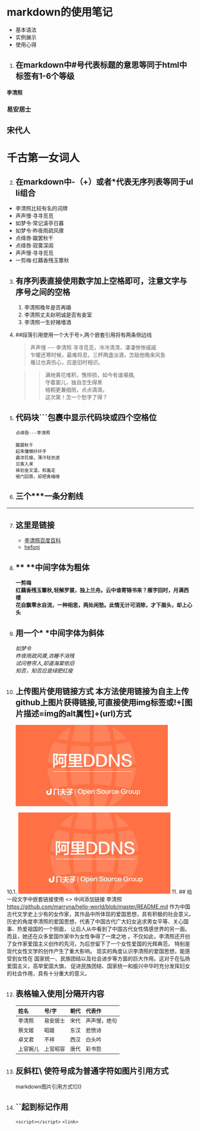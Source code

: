 # markdown的使用笔记
- 基本语法
- 实例展示
- 使用心得

1. ## 在markdown中#号代表标题的意思等同于html中<h>标签有1-6个等级
#### 李清照
### 易安居士
## 宋代人
# 千古第一女词人

2. ## 在markdown中-（+）或者*代表无序列表等同于ul li组合
- 李清照比较有名的词牌
- 声声慢·寻寻觅觅
- 如梦令·常记溪亭日暮
- 如梦令·昨夜雨疏风骤
- 点绛唇·蹴罢秋千
- 点绛唇·寂寞深闺
- 声声慢·寻寻觅觅
- 一剪梅·红藕香残玉簟秋

3. ## 有序列表直接使用数字加上空格即可，注意文字与序号之间的空格
    1. 李清照晚年是否再婚
    2. 李清照丈夫赵明诚是否有妾室
    3. 李清照一生好赌嗜酒

4. ##段落引用使用一个大于号>,两个嵌套引用将有两条侧边线
    > 声声慢 --- 李清照
    寻寻觅觅，冷冷清清，凄凄惨惨戚戚<br>
    乍暖还寒时候，最难将息，三杯两盏淡酒，怎敌他晚来风急</br>
    雁过也真伤心，应是旧时相识。<br>

    >> 满地黄花堆积，憔悴损，如今有谁堪摘,</br>
    守着窗儿，独自怎生得黑</br>
    梧桐更兼细雨，点点滴滴，</br>
    这次第！怎一个愁字了得？

5. ## 代码块```包裹中显示代码块或四个空格位
    ```
    点绛唇---李清照

    蹴罢秋千
    起来慵懒纤纤手
    露浓花瘦，薄汗轻衣透
    见客入来
    袜划金叉溜，和羞走
    倚门回首，却把青梅嗅
    ```

6. ## 三个***一条分割线
***

7. ## 这里是链接

    * [李清照百度百科](http://baike.baidu.com/link?url=5aLkpNfcEEMycR2xembXGELKglhOA33XAwFhM5Y6HpLdEKkm3ivSNWlBda-DSD5i_RW7sm9npE8GOI7D47X_5DClPXYlyszhF2ZvmTB6pgMoMFDEBPe9W8K34ktpUotD)
    * [hefoni](http://www.hefoni.ltd)

8. ## ** **中间字体为粗体
    **一剪梅**</br>
    **红藕香残玉簟秋,轻解罗裳，独上兰舟。云中谁寄锦书来？雁字回时，月满西楼**</br>
    **花自飘零水自流，一种相思，两处闲愁。此情无计可消除，才下眉头，却上心头**</br>

9. ## 用一个* *中间字体为斜体
    *如梦令*</br>
    *昨夜雨疏风骤,浓睡不消残*</br>
    *试问卷帘人,却道海棠依旧*</br>
    *知否，知否应是绿肥红瘦*</br>

10. ## 上传图片使用链接方式 本方法使用链接为自主上传github上图片获得链接,可直接使用img标签或!+[图片描述=img的alt属性]+(url)方式
     <img src='https://raw.githubusercontent.com/marryna/hello-world/master/img/cover.jpg' alt='介夫子'></br>
  
10.1.   ![图片描述](https://raw.githubusercontent.com/marryna/hello-world/master/img/cover.jpg) 
11. ## 给一段文字中嵌套链接使用 <> 中间添加链接
     李清照 <https://github.com/marryna/hello-world/blob/master/README.md> 作为中国古代文学史上少有的女作家，其作品中所体现的爱国思想，具有积极的社会意义。
     历史的角度李清照的爱国思想，代表了中国古代广大妇女追求男女平等、关心国事、热爱祖国的一个侧面，
     让后人从中看到了中国古代女性情感世界的另一面。而且，她还在众多爱国作家中为女性争得了一席之地
     。不仅如此，李清照还开创了女作家爱国主义创作的先河，为后世留下了一个女性爱国的光辉典范，
     特别是现代女性文学的创作产生了重大影响。 现实的角度认识李清照的爱国思想，能感受到女性在
     国家统一、民族团结以及社会进步等方面的巨大作用。这对于在弘扬爱国主义，高举爱国大旗，
     促进民族团结、国家统一和振兴中华时充分发挥妇女的社会作用，具有十分重大的意义。

12. ## 表格输入使用|分隔开内容

    |姓名       |号/字       |朝代      |代表作    |
    | -------   | -------   | ------- | -------  |
    |李清照     |易安居士    |宋代    |声声慢，绝句 |
    |蔡文姬     |昭姬        |东汉    |悲愤诗      |
    |卓文君     |不祥        |西汉    |白头吟      |
    |上官婉儿   |上官昭容     |唐代    |彩书怨      |

13. ## 反斜杠\ 使符号成为普通字符如图片引用方式
    markdown图片引用方式\!\[]\()

14. ## ``起到标记作用
    `<script></script>`
    `<link>`









   
